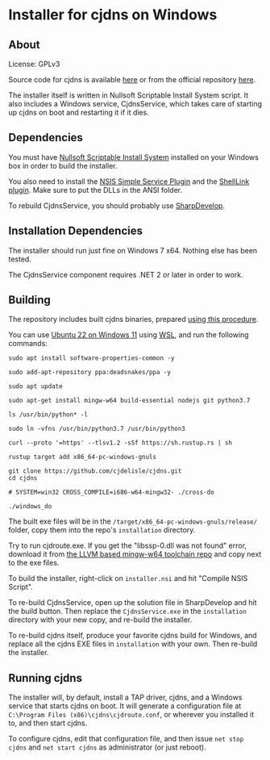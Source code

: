 # Installer for cjdns on Windows

## About

License: GPLv3

Source code for cjdns is available [here](https://github.com/interfect/cjdns) or from the official repository [here](https://github.com/cjdelisle/cjdns).

The installer itself is written in Nullsoft Scriptable Install System script. It also includes a Windows service, CjdnsService, which takes care of starting up cjdns on boot and restarting it if it dies.

## Dependencies

You must have [Nullsoft Scriptable Install System](http://nsis.sourceforge.net/Main_Page) installed on your Windows box in order to build the installer.

You also need to install the [NSIS Simple Service Plugin](http://nsis.sourceforge.net/NSIS_Simple_Service_Plugin) and the [ShellLink plugin](http://nsis.sourceforge.net/ShellLink_plug-in). Make sure to put the DLLs in the ANSI folder.

To rebuild CjdnsService, you should probably use [SharpDevelop](http://www.icsharpcode.net/opensource/sd/).

## Installation Dependencies

The installer should run just fine on Windows 7 x64. Nothing else has been tested.

The CjdnsService component requires .NET 2 or later in order to work.

## Building

The repository includes built cjdns binaries, prepared [using this procedure](https://github.com/hyperboria/docs/blob/4274dbdffbc2f8b83138e4adcfe23d96013eafe7/install/windows.md). 

You can use [Ubuntu 22 on Windows 11](https://apps.microsoft.com/store/detail/ubuntu/9PDXGNCFSCZV?hl=en-us&gl=US) using [WSL](https://ubuntu.com/wsl), and run the following commands:

```
sudo apt install software-properties-common -y

sudo add-apt-repository ppa:deadsnakes/ppa -y

sudo apt update

sudo apt-get install mingw-w64 build-essential nodejs git python3.7

ls /usr/bin/python* -l

sudo ln -vfns /usr/bin/python3.7 /usr/bin/python3

curl --proto '=https' --tlsv1.2 -sSf https://sh.rustup.rs | sh

rustup target add x86_64-pc-windows-gnuls

git clone https://github.com/cjdelisle/cjdns.git
cd cjdns

# SYSTEM=win32 CROSS_COMPILE=i686-w64-mingw32- ./cross-do

./windows_do
```

The built exe files will be in the `/target/x86_64-pc-windows-gnuls/release/` folder, copy them into the repo's `installation` directory.

Try to run cjdroute.exe. If you get the "libssp-0.dll was not found" error, download it from [the LLVM based mingw-w64 toolchain repo](https://github.com/mstorsjo/llvm-mingw/releases) and copy next to the exe files.

To build the installer, right-click on `installer.nsi` and hit "Compile NSIS Script".

To re-build CjdnsService, open up the solution file in SharpDevelop and hit the build button. Then replace the `CjdnsService.exe` in the `installation` directory with your new copy, and re-build the installer.

To re-build cjdns itself, produce your favorite cjdns build for Windows, and replace all the cjdns EXE files in `installation` with your own. Then re-build the installer.

## Running cjdns

The installer will, by default, install a TAP driver, cjdns, and a Windows service that starts cjdns on boot. It will generate a configuration file at `C:\Program Files (x86)\cjdns\cjdroute.conf`, or wherever you installed it to, and then start cjdns.

To configure cjdns, edit that configuration file, and then issue `net stop cjdns` and `net start cjdns` as administrator (or just reboot).
